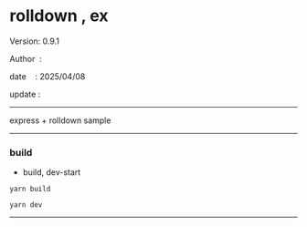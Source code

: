 ﻿# rolldown , ex

 Version: 0.9.1

 Author  :

 date    : 2025/04/08
 
 update :

***

express + rolldown sample

***
### build

* build, dev-start

```
yarn build

yarn dev
```

***

